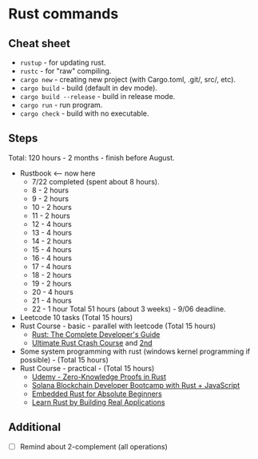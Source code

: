 # Rust commands

## Cheat sheet

- `rustup` - for updating rust.
- `rustc` - for "raw" compiling.
- `cargo new` - creating new project (with Cargo.toml, .git/, src/, etc).
- `cargo build` - build (default in dev mode).
- `cargo build --release` - build in release mode.
- `cargo run` - run program.
- `cargo check` - build with no executable.

## Steps

Total: 120 hours - 2 months - finish before August.

- Rustbook <-- now here
  - 7/22 completed (spent about 8 hours).
  - 8 -  2 hours
  - 9 -  2 hours
  - 10 - 2 hours
  - 11 - 2 hours
  - 12 - 4 hours
  - 13 - 4 hours
  - 14 - 2 hours
  - 15 - 4 hours
  - 16 - 4 hours
  - 17 - 4 hours
  - 18 - 2 hours
  - 19 - 2 hours
  - 20 - 4 hours
  - 21 - 4 hours
  - 22 - 1 hour
  Total 51 hours (about 3 weeks) - 9/06 deadline.
- Leetcode 10 tasks (Total 15 hours)
- Rust Course - basic - parallel with leetcode (Total 15 hours)
  - [Rust: The Complete Developer's Guide](https://www.udemy.com/course/rust-the-complete-developers-guide/)
  - [Ultimate Rust Crash Course](https://www.udemy.com/course/ultimate-rust-crash-course/?couponCode=CP130525) and [2nd](https://www.udemy.com/course/ultimate-rust-2/?couponCode=CP130525)
- Some system programming with rust (windows kernel programming if possible) - (Total 15 hours)
- Rust Course - practical - (Total 15 hours)
  - [Udemy - Zero-Knowledge Proofs in Rust](https://www.udemy.com/course/zero-knowledge-proofs-in-rust/?couponCode=CP130525)
  - [Solana Blockchain Developer Bootcamp with Rust + JavaScript](https://www.udemy.com/course/solana-developer/?couponCode=CP130525)
  - [Embedded Rust for Absolute Beginners](https://www.udemy.com/course/embedded-rust-for-absolute-beginners/?couponCode=CP130525)
  - [Learn Rust by Building Real Applications](https://www.udemy.com/course/rust-fundamentals/)

## Additional

- [ ] Remind about 2-complement (all operations)
